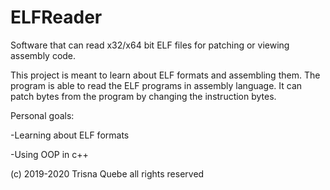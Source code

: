 # ELFReader
Software that can read x32/x64 bit ELF files for patching or viewing assembly code.

This project is meant to learn about ELF formats and assembling them. The program is able to
read the ELF programs in assembly language. It can patch bytes from the program by changing the
instruction bytes.

Personal goals:

-Learning about ELF formats

-Using OOP in c++


(c) 2019-2020 Trisna Quebe all rights reserved
